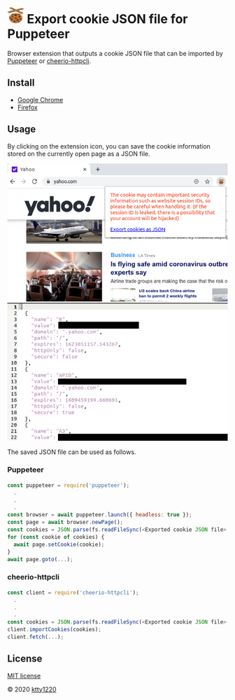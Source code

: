 # ![icon](public/icon/icon_38.png) Export cookie JSON file for Puppeteer

Browser extension that outputs a cookie JSON file that can be imported by [Puppeteer](https://pptr.dev/) or [cheerio-httpcli](https://github.com/ktty1220/cheerio-httpcli).

## Install

* [Google Chrome](https://chrome.google.com/webstore/detail/nmckokihipjgplolmcmjakknndddifde)
* [Firefox](https://addons.mozilla.org/ja/firefox/addon/%E3%82%AF%E3%83%83%E3%82%AD%E3%83%BCjson%E3%83%95%E3%82%A1%E3%82%A4%E3%83%AB%E5%87%BA%E5%8A%9B-for-puppeteer/)

## Usage

By clicking on the extension icon, you can save the cookie information stored on the currently open page as a JSON file.

![image1](resource/image1_en.png)
![image2](resource/image2.png)

The saved JSON file can be used as follows.

### Puppeteer

```js
const puppeteer = require('puppeteer');
  .
  .
  .
const browser = await puppeteer.launch({ headless: true });
const page = await browser.newPage();
const cookies = JSON.parse(fs.readFileSync(<Exported cookie JSON file>, 'utf-8'));
for (const cookie of cookies) {
  await page.setCookie(cookie);
}
await page.goto(...);
```

### cheerio-httpcli

```js
const client = require('cheerio-httpcli');
  .
  .
  .
const cookies = JSON.parse(fs.readFileSync(<Exported cookie JSON file>, 'utf-8'));
client.importCookies(cookies);
client.fetch(...);
```

## License

[MIT license](http://www.opensource.org/licenses/mit-license)

&copy; 2020 [ktty1220](mailto:ktty1220@gmail.com)
